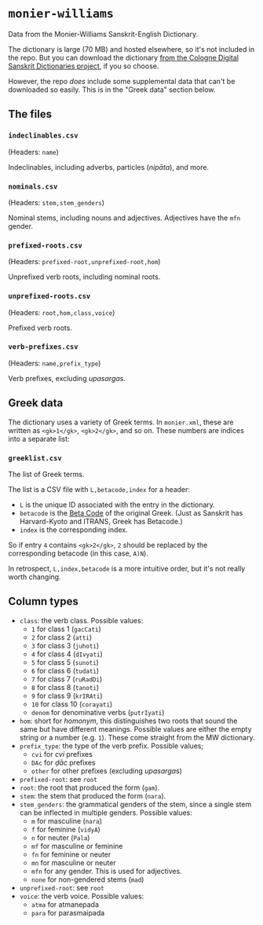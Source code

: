 `monier-williams`
=================

Data from the Monier-Williams Sanskrit-English Dictionary.

The dictionary is large (70 MB) and hosted elsewhere, so it's not included in
the repo. But you can download the dictionary [from the Cologne Digital
Sanskrit Dictionaries project](mw), if you so choose.

[mw]: http://www.sanskrit-lexicon.uni-koeln.de/scans/MWScan/2014/web/webtc/download.html


However, the repo *does* include some supplemental data that can't be
downloaded so easily. This is in the "Greek data" section below.


The files
---------

### `indeclinables.csv`
(Headers: `name`)

Indeclinables, including adverbs, particles (*nipāta*), and more.

### `nominals.csv`
(Headers: `stem,stem_genders`)

Nominal stems, including nouns and adjectives. Adjectives have the `mfn` gender.

### `prefixed-roots.csv`
(Headers: `prefixed-root,unprefixed-root,hom`)

Unprefixed verb roots, including nominal roots.

### `unprefixed-roots.csv`
(Headers: `root,hom,class,voice`)

Prefixed verb roots.

### `verb-prefixes.csv`
(Headers: `name,prefix_type`)

Verb prefixes, excluding *upasarga*s.

Greek data
----------

The dictionary uses a variety of Greek terms. In `monier.xml`, these are
written as `<gk>1</gk>`, `<gk>2</gk>`, and so on. These numbers are indices
into a separate list:

### `greeklist.csv`
The list of Greek terms.

The list is a CSV file with `L,betacode,index` for a header:

- `L` is the unique ID associated with the entry in the dictionary.
- `betacode` is the [Beta Code](betacode) of the original Greek. (Just as
  Sanskrit has Harvard-Kyoto and ITRANS, Greek has Betacode.)
- `index` is the corresponding index.

So if entry `4` contains `<gk>2</gk>`, `2` should be replaced by the
corresponding betacode (in this case, `A)N`).

In retrospect, `L,index,betacode` is a more intuitive order, but it's not
really worth changing.

[betacode]: http://en.wikipedia.org/wiki/Beta_Code


Column types
------------

- `class`: the verb class. Possible values:
  - `1` for class 1 (`gacCati`)
  - `2` for class 2 (`atti`)
  - `3` for class 3 (`juhoti`)
  - `4` for class 4 (`dIvyati`)
  - `5` for class 5 (`sunoti`)
  - `6` for class 6 (`tudati`)
  - `7` for class 7 (`ruRadDi`)
  - `8` for class 8 (`tanoti`)
  - `9` for class 9 (`krIRAti`)
  - `10` for class 10 (`corayati`)
  - `denom` for denominative verbs (`putrIyati`)
- `hom`: short for *homonym*, this distinguishes two roots that sound the same
  but have different meanings. Possible values are either the empty string or
  a number (e.g. `1`). These come straight from the MW dictionary.
- `prefix_type`: the type of the verb prefix. Possible values;
  - `cvi` for *cvi* prefixes
  - `DAc` for *ḍāc* prefixes
  - `other` for other prefixes (excluding *upasarga*s)
- `prefixed-root`: see `root`
- `root`: the root that produced the form (`gam`).
- `stem`: the stem that produced the form (`nara`).
- `stem_genders`: the grammatical genders of the stem, since a single stem can
  be inflected in multiple genders. Possible values:
  - `m` for masculine (`nara`)
  - `f` for feminine (`vidyA`)
  - `n` for neuter (`Pala`)
  - `mf` for masculine or feminine
  - `fn` for feminine or neuter
  - `mn` for masculine or neuter
  - `mfn` for any gender. This is used for adjectives.
  - `none` for non-gendered stems (`mad`)
- `unprefixed-root`: see `root`
- `voice`: the verb voice. Possible values:
  - `atma` for atmanepada
  - `para` for parasmaipada
